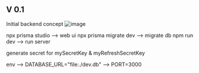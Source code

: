 ## V 0.1

Initial backend concept
![image](https://github.com/Oreofreakshake/E-sportJS/assets/53213763/fc55ea57-c8e0-4232-8dcd-446338a4bfc4)

npx prisma studio --> web ui
npx prisma migrate dev --> migrate db
npm run dev --> run server

generate secret for
mySecretKey & myRefreshSecretKey


env
--> DATABASE_URL="file:./dev.db"
--> PORT=3000